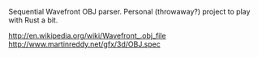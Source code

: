 Sequential Wavefront OBJ parser. Personal (throwaway?) project to play
with Rust a bit.

http://en.wikipedia.org/wiki/Wavefront_.obj_file
http://www.martinreddy.net/gfx/3d/OBJ.spec
